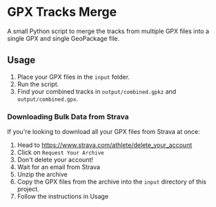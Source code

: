 # GPX Tracks Merge

A small Python script to merge the tracks from multiple GPX files into a single GPX and single GeoPackage file.

## Usage

1. Place your GPX files in the `input` folder.
2. Run the script.
3. Find your combined tracks in `output/combined.gpkz` and `output/combined.gpx`.

### Downloading Bulk Data from Strava

If you're looking to download all your GPX files from Strava at once:

1. Head to <https://www.strava.com/athlete/delete_your_account>
2. Click on `Request Your Archive`
3. Don't delete your account!
4. Wait for an email from Strava
5. Unzip the archive
6. Copy the GPX files from the archive into the `input` directory of this project.
7. Follow the instructions in Usage
